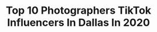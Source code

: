 ---
title: Top 10 Photographers TikTok Influencers In Dallas In 2020
description: >-
  Find top photographers TikTok influencers in Dallas in 2020. Most popular hashtags: #quarantine #texas #travel #photographer.
platform: TikTok
profiles:
  - username: "dallasphoto"
    fullname: >-
      DTX photo
    location: "United States"
    followers: 282477
    engagement: 1427
    commentsToLikes: 0.042185
    id: cka8dyetkuys60i78tdaqvaqn
    verified: false
    hashtags: "#ford, #natureathome, #starwars, #jeepcherokee"
  - username: "infinityportraitstx"
    fullname: >-
      Infinity Portraits
    location: "United States"
    followers: 33879
    engagement: 1236
    commentsToLikes: 0.002939
    id: ck9r4pszhw51i0j785337lp5z
    verified: false
    hashtags: "#smallbusiness, #painting, #goals, #stylechallenge"
  - username: "chase_monson"
    fullname: >-
      Chase Monson 
    location: "United States"
    followers: 6966
    engagement: 1004
    commentsToLikes: 0.029106
    id: ck9acz4yfuyr80j78q1xq1t0h
    verified: false
    hashtags: "#foru, #vlog, #photographer, #joke"
  - username: "high_vis"
    fullname: >-
      High Vis
    location: "United States"
    followers: 7189
    engagement: 577
    commentsToLikes: 0.059472
    id: ck9fpp2ck8e1l0j78ir22db8p
    verified: false
    hashtags: "#sofunny, #downtown, #chillhop, #citysounds"
  - username: "photosbyljk"
    fullname: >-
      LaJune King
    location: "United States"
    followers: 10390
    engagement: 1271
    commentsToLikes: 0.046021
    id: ck9n8r7xv8s8j0j78wcxvtzs6
    verified: false
    hashtags: "#blacktiktok, #learnontiktok, #husbandandwife, #graduation2020"
  - username: "dallas_dunn"
    fullname: >-
      Dallas Dunn
    location: "United States"
    followers: 51771
    engagement: 779
    commentsToLikes: 0.006364
    id: cka7ozw0k4y9k0i78zx00og1w
    verified: false
    hashtags: "#dozer, #workcheck, #monsterenergy, #foyou"
  - username: "thelovelyescapist"
    fullname: >-
      Angie Cox
    location: "United States"
    followers: 31069
    engagement: 553
    commentsToLikes: 0.033240
    id: ck81swfaktll00j78idkeleb7
    verified: false
    hashtags: "#nilecruise, #distancedance, #butterglosspop, #normalpeople"
  - username: "adrean_i"
    fullname: >-
      Adrean Indolos
    location: "United States"
    followers: 11439
    engagement: 1054
    commentsToLikes: 0.041216
    id: ck8khqn6xnx9p0j78uauhpp1k
    verified: false
    hashtags: "#model, #classof2020, #senior2020, #tutorial"
  - username: "milkytreatsicecream"
    fullname: >-
      milkytreats
    location: "United States"
    followers: 56433
    engagement: 1399
    commentsToLikes: 0.007620
    id: ck9floc4sp50s0j786xuq7ekb
    verified: false
    hashtags: "#vibecheck, #munchies, #vday, #yummyyummy"
  - username: "gillliekwhoa"
    fullname: >-
      Gillian Clark
    location: "United States"
    followers: 11888
    engagement: 1146
    commentsToLikes: 0.039614
    id: ck92y9hsy22e00j78zee1kz91
    verified: false
    hashtags: "#travel, #shuffle, #dallas, #louisthechild"
---